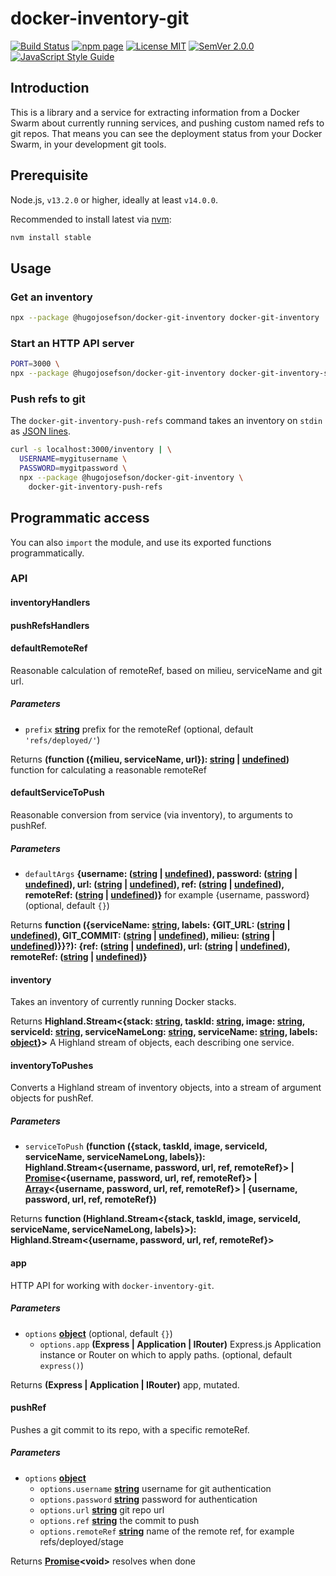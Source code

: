 # docker-inventory-git

[![Build Status](https://travis-ci.org/hugojosefson/docker-git-inventory.svg?branch=master)](https://travis-ci.org/hugojosefson/docker-git-inventory)
[![npm page](https://img.shields.io/npm/v/@hugojosefson/docker-git-inventory.svg)](https://npmjs.com/package/@hugojosefson/docker-git-inventory)
[![License MIT](https://img.shields.io/npm/l/@hugojosefson/docker-git-inventory.svg)](https://tldrlegal.com/license/mit-license)
[![SemVer 2.0.0](https://img.shields.io/badge/SemVer-2.0.0-lightgrey.svg)](https://semver.org/spec/v2.0.0.html)
[![JavaScript Style Guide](https://img.shields.io/badge/code_style-standard-brightgreen.svg)](https://standardjs.com)

## Introduction

This is a library and a service for extracting information from a Docker Swarm
about currently running services, and pushing custom named refs to git repos.
That means you can see the deployment status from your Docker Swarm, in your
development git tools.

## Prerequisite

Node.js, `v13.2.0` or higher, ideally at least `v14.0.0`.

Recommended to install latest via [nvm](https://github.com/nvm-sh/nvm#readme):

```bash
nvm install stable
```

## Usage

### Get an inventory

```bash
npx --package @hugojosefson/docker-git-inventory docker-git-inventory
```

### Start an HTTP API server

```bash
PORT=3000 \
npx --package @hugojosefson/docker-git-inventory docker-git-inventory-server
```

### Push refs to git

The `docker-git-inventory-push-refs` command takes an inventory on `stdin` as
[JSON lines](http://jsonlines.org/).

```bash
curl -s localhost:3000/inventory | \
  USERNAME=mygitusername \
  PASSWORD=mygitpassword \
  npx --package @hugojosefson/docker-git-inventory \
    docker-git-inventory-push-refs
```

## Programmatic access

You can also `import` the module, and use its exported functions
programmatically.

### API

<!-- Generated by documentation.js. Update this documentation by updating the source code. -->

#### inventoryHandlers

#### pushRefsHandlers

#### defaultRemoteRef

Reasonable calculation of remoteRef, based on milieu, serviceName and git url.

##### Parameters

- `prefix`
  **[string](https://developer.mozilla.org/docs/Web/JavaScript/Reference/Global_Objects/String)**
  prefix for the remoteRef (optional, default `'refs/deployed/'`)

Returns **(function ({milieu, serviceName, url}):
[string](https://developer.mozilla.org/docs/Web/JavaScript/Reference/Global_Objects/String)
\|
[undefined](https://developer.mozilla.org/docs/Web/JavaScript/Reference/Global_Objects/undefined))**
function for calculating a reasonable remoteRef

#### defaultServiceToPush

Reasonable conversion from service (via inventory), to arguments to pushRef.

##### Parameters

- `defaultArgs` **{username:
  ([string](https://developer.mozilla.org/docs/Web/JavaScript/Reference/Global_Objects/String)
  \|
  [undefined](https://developer.mozilla.org/docs/Web/JavaScript/Reference/Global_Objects/undefined)),
  password:
  ([string](https://developer.mozilla.org/docs/Web/JavaScript/Reference/Global_Objects/String)
  \|
  [undefined](https://developer.mozilla.org/docs/Web/JavaScript/Reference/Global_Objects/undefined)),
  url:
  ([string](https://developer.mozilla.org/docs/Web/JavaScript/Reference/Global_Objects/String)
  \|
  [undefined](https://developer.mozilla.org/docs/Web/JavaScript/Reference/Global_Objects/undefined)),
  ref:
  ([string](https://developer.mozilla.org/docs/Web/JavaScript/Reference/Global_Objects/String)
  \|
  [undefined](https://developer.mozilla.org/docs/Web/JavaScript/Reference/Global_Objects/undefined)),
  remoteRef:
  ([string](https://developer.mozilla.org/docs/Web/JavaScript/Reference/Global_Objects/String)
  \|
  [undefined](https://developer.mozilla.org/docs/Web/JavaScript/Reference/Global_Objects/undefined))}**
  for example {username, password} (optional, default `{}`)

Returns **function ({serviceName:
[string](https://developer.mozilla.org/docs/Web/JavaScript/Reference/Global_Objects/String),
labels: {GIT_URL:
([string](https://developer.mozilla.org/docs/Web/JavaScript/Reference/Global_Objects/String)
\|
[undefined](https://developer.mozilla.org/docs/Web/JavaScript/Reference/Global_Objects/undefined)),
GIT_COMMIT:
([string](https://developer.mozilla.org/docs/Web/JavaScript/Reference/Global_Objects/String)
\|
[undefined](https://developer.mozilla.org/docs/Web/JavaScript/Reference/Global_Objects/undefined)),
milieu:
([string](https://developer.mozilla.org/docs/Web/JavaScript/Reference/Global_Objects/String)
\|
[undefined](https://developer.mozilla.org/docs/Web/JavaScript/Reference/Global_Objects/undefined))}}?):
{ref:
([string](https://developer.mozilla.org/docs/Web/JavaScript/Reference/Global_Objects/String)
\|
[undefined](https://developer.mozilla.org/docs/Web/JavaScript/Reference/Global_Objects/undefined)),
url:
([string](https://developer.mozilla.org/docs/Web/JavaScript/Reference/Global_Objects/String)
\|
[undefined](https://developer.mozilla.org/docs/Web/JavaScript/Reference/Global_Objects/undefined)),
remoteRef:
([string](https://developer.mozilla.org/docs/Web/JavaScript/Reference/Global_Objects/String)
\|
[undefined](https://developer.mozilla.org/docs/Web/JavaScript/Reference/Global_Objects/undefined))}**

#### inventory

Takes an inventory of currently running Docker stacks.

Returns **Highland.Stream&lt;{stack:
[string](https://developer.mozilla.org/docs/Web/JavaScript/Reference/Global_Objects/String),
taskId:
[string](https://developer.mozilla.org/docs/Web/JavaScript/Reference/Global_Objects/String),
image:
[string](https://developer.mozilla.org/docs/Web/JavaScript/Reference/Global_Objects/String),
serviceId:
[string](https://developer.mozilla.org/docs/Web/JavaScript/Reference/Global_Objects/String),
serviceNameLong:
[string](https://developer.mozilla.org/docs/Web/JavaScript/Reference/Global_Objects/String),
serviceName:
[string](https://developer.mozilla.org/docs/Web/JavaScript/Reference/Global_Objects/String),
labels:
[object](https://developer.mozilla.org/docs/Web/JavaScript/Reference/Global_Objects/Object)}>**
A Highland stream of objects, each describing one service.

#### inventoryToPushes

Converts a Highland stream of inventory objects, into a stream of argument
objects for pushRef.

##### Parameters

- `serviceToPush` **(function ({stack, taskId, image, serviceId, serviceName,
  serviceNameLong, labels}): Highland.Stream&lt;{username, password, url, ref,
  remoteRef}> |
  [Promise](https://developer.mozilla.org/docs/Web/JavaScript/Reference/Global_Objects/Promise)&lt;{username,
  password, url, ref, remoteRef}> |
  [Array](https://developer.mozilla.org/docs/Web/JavaScript/Reference/Global_Objects/Array)&lt;{username,
  password, url, ref, remoteRef}> | {username, password, url, ref, remoteRef})**

Returns **function (Highland.Stream&lt;{stack, taskId, image, serviceId,
serviceName, serviceNameLong, labels}>): Highland.Stream&lt;{username, password,
url, ref, remoteRef}>**

#### app

HTTP API for working with `docker-inventory-git`.

##### Parameters

- `options`
  **[object](https://developer.mozilla.org/docs/Web/JavaScript/Reference/Global_Objects/Object)**
  (optional, default `{}`)
  - `options.app` **(Express | Application | IRouter)** Express.js Application
    instance or Router on which to apply paths. (optional, default `express()`)

Returns **(Express | Application | IRouter)** app, mutated.

#### pushRef

Pushes a git commit to its repo, with a specific remoteRef.

##### Parameters

- `options`
  **[object](https://developer.mozilla.org/docs/Web/JavaScript/Reference/Global_Objects/Object)**
  - `options.username`
    **[string](https://developer.mozilla.org/docs/Web/JavaScript/Reference/Global_Objects/String)**
    username for git authentication
  - `options.password`
    **[string](https://developer.mozilla.org/docs/Web/JavaScript/Reference/Global_Objects/String)**
    password for authentication
  - `options.url`
    **[string](https://developer.mozilla.org/docs/Web/JavaScript/Reference/Global_Objects/String)**
    git repo url
  - `options.ref`
    **[string](https://developer.mozilla.org/docs/Web/JavaScript/Reference/Global_Objects/String)**
    the commit to push
  - `options.remoteRef`
    **[string](https://developer.mozilla.org/docs/Web/JavaScript/Reference/Global_Objects/String)**
    name of the remote ref, for example refs/deployed/stage

Returns
**[Promise](https://developer.mozilla.org/docs/Web/JavaScript/Reference/Global_Objects/Promise)&lt;void>**
resolves when done
